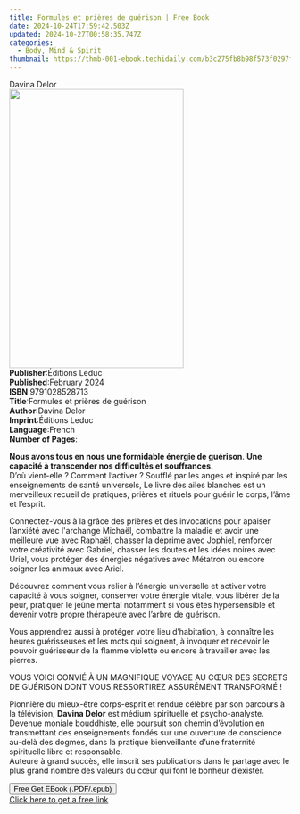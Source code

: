 ```yaml
---
title: Formules et prières de guérison | Free Book
date: 2024-10-24T17:59:42.503Z
updated: 2024-10-27T00:58:35.747Z
categories:
  - Body, Mind & Spirit
thumbnail: https://thmb-001-ebook.techidaily.com/b3c275fb8b98f573f0297f3f45aae41176af12c8719af3ae03d56c90f876727c.jpg
---
```

<main id="book-container">
  <div class="flex flex-col">
    <div class="book-brief flex-1 py-6 px-4 sm:p-6 md:py-10 md:px-8">
      <!-- brief-->
      <div class="book-brief-main">Davina Delor</div>
    </div>
    <div
      class="book-meta-info flex-1 grid gap-4 col-start-1 col-end-3 row-start-1 sm:mb-6 sm:grid-cols-4 lg:gap-6 lg:col-start-2 lg:row-end-6 lg:row-span-6 lg:mb-0"
    >
      <div
        class="book-meta-info-left place-content-center mt-4 p-4 text-sm leading-6 col-start-2 col-span-2 dark:text-slate-400"
      >
        <img
          class="w-full h-500 object-cover rounded-lg sm:h-255 sm:col-span-2 lg:col-span-full"
          src="https://img-001-ebook.techidaily.com/2aaa881e66bef3e774b549f527c2c383b024a5fa271025a915f45e719105bf2b.jpg"
          alt=""
          width="312"
          height="500"
        />
      </div>
      <div
        class="book-meta-info-right mt-2 col-start-1 row-start-2 col-span-3 self-center"
      >
        <!-- meta data  -->
        <div class="flex flex-col px-4 md:px-8">
          <div class="flex-1">
            <strong>Publisher</strong>:<span class="px-2">Éditions Leduc</span>
          </div>
          <div class="flex-1">
            <strong>Published</strong>:<span class="px-2">February 2024</span>
          </div>
          <div class="flex-1">
            <strong>ISBN</strong>:<span class="px-2">9791028528713</span>
          </div>
          <div class="flex-1">
            <strong>Title</strong>:<span class="px-2"
              >Formules et prières de guérison</span
            >
          </div>
          <div class="flex-1">
            <strong>Author</strong>:<span class="px-2">Davina Delor</span>
          </div>
          <div class="flex-1">
            <strong>Imprint</strong>:<span class="px-2">Éditions Leduc</span>
          </div>
          <div class="flex-1">
            <strong>Language</strong>:<span class="px-2">French</span>
          </div>
          <div class="flex-1">
            <strong>Number of Pages</strong>:<span class="px-2"></span>
          </div>
        </div>
      </div>
    </div>
    <div class="book-description flex-1 py-6 px-4 sm:p-6 md:py-10 md:px-8">
      <div class="book-description-main">
        <div accordion-content="" id="description">
          <p>
            <strong
              >Nous avons tous en nous une formidable énergie de
              guérison</strong
            >.
            <strong
              >Une capacité à transcender nos difficultés et
              souffrances.</strong
            >
            <br />D’où vient-elle ? Comment l’activer ? Soufflé par les anges et
            inspiré par les enseignements de santé universels, Le livre des
            ailes blanches est un merveilleux recueil de pratiques, prières et
            rituels pour guérir le corps, l’âme et l’esprit.
          </p>
          <p>
            Connectez-vous à la grâce des prières et des invocations pour
            apaiser l’anxiété avec l'archange Michaël, combattre la maladie et
            avoir une meilleure vue avec Raphaël, chasser la déprime avec
            Jophiel, renforcer votre créativité avec Gabriel, chasser les doutes
            et les idées noires avec Uriel, vous protéger des énergies négatives
            avec Métatron ou encore soigner les animaux avec Ariel.
          </p>
          <p>
            Découvrez comment vous relier à l’énergie universelle et activer
            votre capacité à vous soigner, conserver votre énergie vitale, vous
            libérer de la peur, pratiquer le jeûne mental notamment si vous êtes
            hypersensible et devenir votre propre thérapeute avec l’arbre de
            guérison.
          </p>
          <p>
            Vous apprendrez aussi à protéger votre lieu d’habitation, à
            connaître les heures guérisseuses et les mots qui soignent, à
            invoquer et recevoir le pouvoir guérisseur de la flamme violette ou
            encore à travailler avec les pierres.
          </p>
          <p>
            VOUS VOICI CONVIÉ À UN MAGNIFIQUE VOYAGE AU CŒUR DES SECRETS DE
            GUÉRISON DONT VOUS RESSORTIREZ ASSURÉMENT TRANSFORMÉ !
          </p>
          <p>
            Pionnière du mieux-être corps-esprit et rendue célèbre par son
            parcours à la télévision, <strong>Davina Delor</strong> est médium
            spirituelle et psycho-analyste. Devenue moniale bouddhiste, elle
            poursuit son chemin d’évolution en transmettant des enseignements
            fondés sur une ouverture de conscience au-delà des dogmes, dans la
            pratique bienveillante d’une fraternité spirituelle libre et
            responsable. <br />Auteure à grand succès, elle inscrit ses
            publications dans le partage avec le plus grand nombre des valeurs
            du cœur qui font le bonheur d’exister.
          </p>
        </div>
        <div class="accordion-fader"></div>
      </div>
    </div>
    <div class="book-excerpts flex-1 py-6 px-4 sm:p-6 md:py-10 md:px-8"></div>
    <div
      class="book-about-author flex-1 py-6 px-4 sm:p-6 md:py-10 md:px-8"
    ></div>
    <div class="book-free-get flex-1 py-6 px-4 sm:p-6 md:py-10 md:px-8">
      <button
        id="btn-free-get"
        class="bg-blue-500 hover:bg-blue-700 text-white font-bold py-2 px-4 rounded"
      >
        Free Get EBook (.PDF/.epub)
      </button>
      <div id="countdown-display" class="px-2 text-lg mt-2"></div>
      <a
        id="free-link"
        class="hidden bg-blue-500 hover:bg-blue-700 text-white font-bold py-2 px-4 rounded"
        href="https://www.ebooks.com/en-us/book/211222437/formules-et-pri-res-de-gu-rison/davina-delor/"
        target="_blank"
        >Click here to get a free link</a
      >
    </div>
    <script>
      let countdownTime = 0;
      let countdownInterval = null;
      document
        .getElementById('btn-free-get')
        .addEventListener('click', startCountdown);
      function startCountdown() {
        countdownTime = new Date().getTime() + 60000 * 3;
        countdownInterval = setInterval(updateCountdown, 1000);
        document.getElementById('btn-free-get').disabled = true;
        document
          .getElementById('btn-free-get')
          .classList.add('bg-gray-500', 'cursor-not-allowed');
      }
      function updateCountdown() {
        let currentTime = new Date().getTime();
        let timeLeft = countdownTime - currentTime;
        let secondsLeft = Math.floor(timeLeft / 1000);
        document.getElementById('countdown-display').innerHTML =
          `Remaining time: ${secondsLeft} seconds.`;
        if (secondsLeft <= 0) {
          clearInterval(countdownInterval);
          document.getElementById('btn-free-get').classList.add('hidden');
          document.getElementById('free-link').classList.remove('hidden');
          document.getElementById('countdown-display').innerHTML = '';
        }
      }
    </script>
  </div>
</main>

<ins class="adsbygoogle"
      style="display:block"
      data-ad-client="ca-pub-7571918770474297"
      data-ad-slot="8358498916"
      data-ad-format="auto"
      data-full-width-responsive="true"></ins>
    